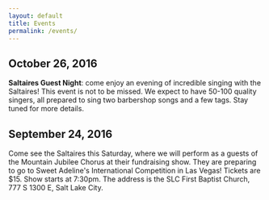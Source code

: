 ```yaml
---
layout: default
title: Events
permalink: /events/
---
```


## October 26, 2016

**Saltaires Guest Night**: come enjoy an evening of incredible singing with the Saltaires! This event is not to be missed. We expect to have 50-100 quality singers, all prepared to sing two barbershop songs and a few tags. Stay tuned for more details.

## September 24, 2016

Come see the Saltaires this Saturday, where we will perform as a guests of the Mountain Jubilee Chorus at their fundraising show. They are preparing to go to Sweet Adeline's International Competition in Las Vegas! Tickets are $15. Show starts at 7:30pm. The address is the SLC First Baptist Church, 777 S 1300 E, Salt Lake City.
